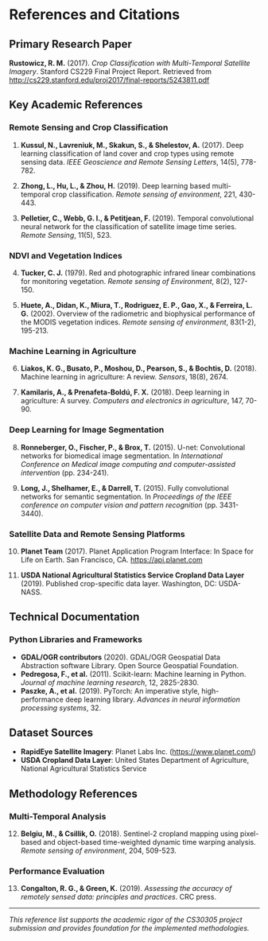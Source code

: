 # References and Citations

## Primary Research Paper

**Rustowicz, R. M.** (2017). *Crop Classification with Multi-Temporal Satellite Imagery*. Stanford CS229 Final Project Report. Retrieved from http://cs229.stanford.edu/proj2017/final-reports/5243811.pdf

## Key Academic References

### Remote Sensing and Crop Classification

1. **Kussul, N., Lavreniuk, M., Skakun, S., & Shelestov, A.** (2017). Deep learning classification of land cover and crop types using remote sensing data. *IEEE Geoscience and Remote Sensing Letters*, 14(5), 778-782.

2. **Zhong, L., Hu, L., & Zhou, H.** (2019). Deep learning based multi-temporal crop classification. *Remote sensing of environment*, 221, 430-443.

3. **Pelletier, C., Webb, G. I., & Petitjean, F.** (2019). Temporal convolutional neural network for the classification of satellite image time series. *Remote Sensing*, 11(5), 523.

### NDVI and Vegetation Indices

4. **Tucker, C. J.** (1979). Red and photographic infrared linear combinations for monitoring vegetation. *Remote sensing of Environment*, 8(2), 127-150.

5. **Huete, A., Didan, K., Miura, T., Rodriguez, E. P., Gao, X., & Ferreira, L. G.** (2002). Overview of the radiometric and biophysical performance of the MODIS vegetation indices. *Remote sensing of environment*, 83(1-2), 195-213.

### Machine Learning in Agriculture

6. **Liakos, K. G., Busato, P., Moshou, D., Pearson, S., & Bochtis, D.** (2018). Machine learning in agriculture: A review. *Sensors*, 18(8), 2674.

7. **Kamilaris, A., & Prenafeta-Boldú, F. X.** (2018). Deep learning in agriculture: A survey. *Computers and electronics in agriculture*, 147, 70-90.

### Deep Learning for Image Segmentation

8. **Ronneberger, O., Fischer, P., & Brox, T.** (2015). U-net: Convolutional networks for biomedical image segmentation. In *International Conference on Medical image computing and computer-assisted intervention* (pp. 234-241).

9. **Long, J., Shelhamer, E., & Darrell, T.** (2015). Fully convolutional networks for semantic segmentation. In *Proceedings of the IEEE conference on computer vision and pattern recognition* (pp. 3431-3440).

### Satellite Data and Remote Sensing Platforms

10. **Planet Team** (2017). Planet Application Program Interface: In Space for Life on Earth. San Francisco, CA. https://api.planet.com

11. **USDA National Agricultural Statistics Service Cropland Data Layer** (2019). Published crop-specific data layer. Washington, DC: USDA-NASS.

## Technical Documentation

### Python Libraries and Frameworks

- **GDAL/OGR contributors** (2020). GDAL/OGR Geospatial Data Abstraction software Library. Open Source Geospatial Foundation.
- **Pedregosa, F., et al.** (2011). Scikit-learn: Machine learning in Python. *Journal of machine learning research*, 12, 2825-2830.
- **Paszke, A., et al.** (2019). PyTorch: An imperative style, high-performance deep learning library. *Advances in neural information processing systems*, 32.

## Dataset Sources

- **RapidEye Satellite Imagery**: Planet Labs Inc. (https://www.planet.com/)
- **USDA Cropland Data Layer**: United States Department of Agriculture, National Agricultural Statistics Service

## Methodology References

### Multi-Temporal Analysis
12. **Belgiu, M., & Csillik, O.** (2018). Sentinel-2 cropland mapping using pixel-based and object-based time-weighted dynamic time warping analysis. *Remote sensing of environment*, 204, 509-523.

### Performance Evaluation
13. **Congalton, R. G., & Green, K.** (2019). *Assessing the accuracy of remotely sensed data: principles and practices*. CRC press.

---

*This reference list supports the academic rigor of the CS30305 project submission and provides foundation for the implemented methodologies.*
